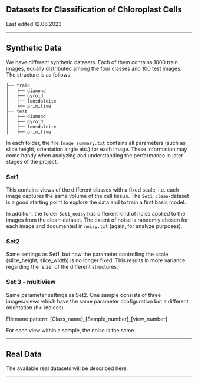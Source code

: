## Datasets for Classification of Chloroplast Cells

Last edited 12.06.2023

---

## Synthetic Data

We have different synthetic datasets.
Each of them contains 1000 train images, equally distributed among the four classes and 100 test images.
The structure is as follows

```
├── train
│   ├── diamond
│   ├── gyroid
│   ├── lonsdaleite
│   ├── primitive
├── test
│   ├── diamond
│   ├── gyroid
│   ├── lonsdaleite
│   ├── primitive
```

In each folder, the file `Image_summary.txt` contains all parameters (such as slice height, orientation angle etc.) for each image.
These information may come handy when analyzing and understanding the performance in later stages of the project.

### Set1

This contains views of the different classes with a fixed scale, i.e. each image captures the same volume of the cell tissue.
The `Set1_clean`\-dataset is a good starting point to explore the data and to train a first basic model.

In addition, the folder `Set1_noisy` has different kind of noise applied to the images from the clean-dataset.
The extent of noise is randomly chosen for each image and documented in `noisy.txt` (again, for analyze purposes).

### Set2

Same settings as Set1, but now the parameter controlling the scale (slice_height, slice_width) is no longer fixed.
This results in more variance regarding the 'size' of the different structures.

### Set 3 - multiview

Same parameter settings as Set2. One sample consists of three images/views which have the same parameter configuration but a different orientation (hkl indices).

Filename pattern: \[Class_name\]\_\[Sample_number\]\_\[view_number\]

For each view within a sample, the noise is the same.

---

## Real Data

The available real datasets will be described here.

---